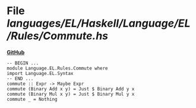 # File _languages/EL/Haskell/Language/EL/Rules/Commute.hs_
**[GitHub](https://github.com/softlang/yas/blob/master/languages/EL/Haskell/Language/EL/Rules/Commute.hs)**
```
-- BEGIN ...
module Language.EL.Rules.Commute where
import Language.EL.Syntax
-- END ...
commute :: Expr -> Maybe Expr
commute (Binary Add x y) = Just $ Binary Add y x
commute (Binary Mul x y) = Just $ Binary Mul y x
commute _ = Nothing
```
